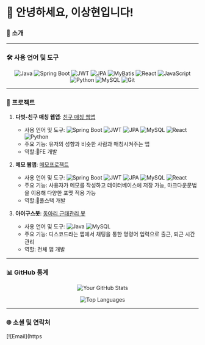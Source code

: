 # 🙋 안녕하세요, 이상현입니다!

### 🚀 소개


---

### 🛠️ 사용 언어 및 도구
<div align="center">
   
![Java](https://img.shields.io/badge/-Java-007396?logo=java&logoColor=white&style=flat-square)
![Spring Boot](https://img.shields.io/badge/-Spring%20Boot-6DB33F?logo=spring-boot&logoColor=white&style=flat-square)
![JWT](https://img.shields.io/badge/-JWT-000000?logo=json-web-tokens&logoColor=white&style=flat-square)
![JPA](https://img.shields.io/badge/-JPA-6DB33F?style=flat-square)
![MyBatis](https://img.shields.io/badge/-MyBatis-007396?style=flat-square)
![React](https://img.shields.io/badge/-React-61DAFB?logo=react&logoColor=black&style=flat-square)
![JavaScript](https://img.shields.io/badge/-JavaScript-F7DF1E?logo=javascript&logoColor=black&style=flat-square)
![Python](https://img.shields.io/badge/-Python-3776AB?logo=python&logoColor=white&style=flat-square)
![MySQL](https://img.shields.io/badge/-MySQL-4479A1?logo=mysql&logoColor=white&style=flat-square)
![Git](https://img.shields.io/badge/-Git-F05032?logo=git&logoColor=white&style=flat-square)

</div>

---

### 📂 프로젝트
1. **다벗-친구 매칭 웹앱**: [친구 매칭 웹앱](https://github.com/LSH-1082/mintcoding)
   - 사용 언어 및 도구: ![Spring Boot](https://img.shields.io/badge/-Spring%20Boot-6DB33F?logo=spring-boot&logoColor=white&style=flat-square) ![JWT](https://img.shields.io/badge/-JWT-000000?logo=json-web-tokens&logoColor=white&style=flat-square) ![JPA](https://img.shields.io/badge/-JPA-6DB33F?style=flat-square) ![MySQL](https://img.shields.io/badge/-MySQL-4479A1?logo=mysql&logoColor=white&style=flat-square) ![React](https://img.shields.io/badge/-React-61DAFB?logo=react&logoColor=black&style=flat-square)  ![Python](https://img.shields.io/badge/-Python-3776AB?logo=python&logoColor=white&style=flat-square) 
   - 주요 기능: 유저의 성향과 비슷한 사람과 매칭시켜주는 앱
   - 역할:FE 개발
   
2. **메모 웹앱**: [메모프로젝트](https://github.com/LSH-1082/memoProject)
   - 사용 언어 및 도구: ![Spring Boot](https://img.shields.io/badge/-Spring%20Boot-6DB33F?logo=spring-boot&logoColor=white&style=flat-square) ![JWT](https://img.shields.io/badge/-JWT-000000?logo=json-web-tokens&logoColor=white&style=flat-square) ![JPA](https://img.shields.io/badge/-JPA-6DB33F?style=flat-square) ![MySQL](https://img.shields.io/badge/-MySQL-4479A1?logo=mysql&logoColor=white&style=flat-square) ![React](https://img.shields.io/badge/-React-61DAFB?logo=react&logoColor=black&style=flat-square) 
   - 주요 기능: 사용자가 메모를 작성하고 데이터베이스에 저장 가능, 마크다운문법을 이용해 다양한 포맷 적용 가능
   - 역할:풀스택 개발

3. **아이구스봇**: [동아리 근태관리 봇](https://github.com/LSH-1082/DiscordIGooseBot)
   - 사용 언어 및 도구: ![Java](https://img.shields.io/badge/-Java-007396?logo=java&logoColor=white&style=flat-square) ![MySQL](https://img.shields.io/badge/-MySQL-4479A1?logo=mysql&logoColor=white&style=flat-square)
   - 주요 기능: 디스코드라는 앱에서 채팅을 통한 명령어 입력으로 출근, 퇴근 시간 관리
   - 역할: 전체 앱 개발

---

### 📊 GitHub 통계
<div align="center">
   
![Your GitHub Stats](https://github-readme-stats.vercel.app/api?username=LSH-1082&show_icons=true&theme=radical)

![Top Languages](https://github-readme-stats.vercel.app/api/top-langs/?username=LSH-1082&layout=compact&theme=radical)
</div>

---

### 🌐 소셜 및 연락처

[![Email](https
